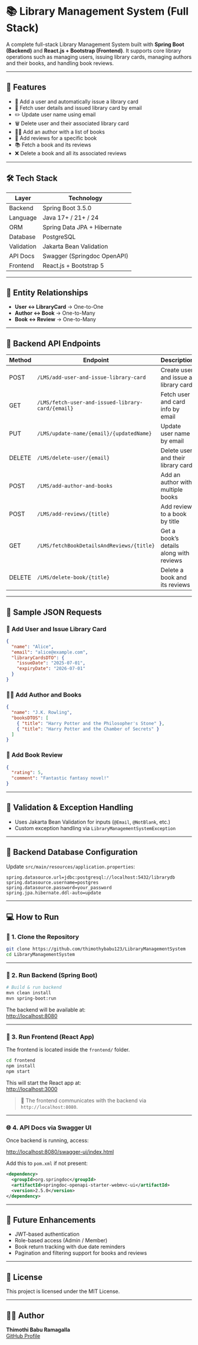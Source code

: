 # 📚 Library Management System (Full Stack)

A complete full-stack Library Management System built with **Spring Boot (Backend)** and **React.js + Bootstrap (Frontend)**. It supports core library operations such as managing users, issuing library cards, managing authors and their books, and handling book reviews.

---

## 🚀 Features

- 👤 Add a user and automatically issue a library card
- 🔎 Fetch user details and issued library card by email
- ✏️ Update user name using email
- 🗑️ Delete user and their associated library card
- 🧑‍💼 Add an author with a list of books
- 💬 Add reviews for a specific book
- 📚 Fetch a book and its reviews
- ❌ Delete a book and all its associated reviews

---

## 🛠 Tech Stack

| Layer      | Technology                 |
|------------|-----------------------------|
| Backend    | Spring Boot 3.5.0           |
| Language   | Java 17+ / 21+ / 24          |
| ORM        | Spring Data JPA + Hibernate |
| Database   | PostgreSQL                  |
| Validation | Jakarta Bean Validation     |
| API Docs   | Swagger (Springdoc OpenAPI) |
| Frontend   | React.js + Bootstrap 5      |

---

## 📂 Entity Relationships

- **User ↔ LibraryCard** → One-to-One
- **Author ↔ Book** → One-to-Many
- **Book ↔ Review** → One-to-Many

---

## 🔗 Backend API Endpoints

| Method | Endpoint                                            | Description                               |
|--------|-----------------------------------------------------|-------------------------------------------|
| POST   | `/LMS/add-user-and-issue-library-card`              | Create user and issue a library card      |
| GET    | `/LMS/fetch-user-and-issued-library-card/{email}`   | Fetch user and card info by email         |
| PUT    | `/LMS/update-name/{email}/{updatedName}`            | Update user name by email                 |
| DELETE | `/LMS/delete-user/{email}`                          | Delete user and their library card        |
| POST   | `/LMS/add-author-and-books`                         | Add an author with multiple books         |
| POST   | `/LMS/add-reviews/{title}`                          | Add review to a book by title             |
| GET    | `/LMS/fetchBookDetailsAndReviews/{title}`           | Get a book’s details along with reviews   |
| DELETE | `/LMS/delete-book/{title}`                          | Delete a book and its reviews             |

---

## 📘 Sample JSON Requests

### 👤 Add User and Issue Library Card

```json
{
  "name": "Alice",
  "email": "alice@example.com",
  "libraryCardsDTO": {
    "issueDate": "2025-07-01",
    "expiryDate": "2026-07-01"
  }
}
```

### 🧑‍💼 Add Author and Books

```json
{
  "name": "J.K. Rowling",
  "booksDTOS": [
    { "title": "Harry Potter and the Philosopher's Stone" },
    { "title": "Harry Potter and the Chamber of Secrets" }
  ]
}
```

### 💬 Add Book Review

```json
{
  "rating": 5,
  "comment": "Fantastic fantasy novel!"
}
```

---

## 🧪 Validation & Exception Handling

- Uses Jakarta Bean Validation for inputs (`@Email`, `@NotBlank`, etc.)
- Custom exception handling via `LibraryManagementSystemException`

---

## 🔄 Backend Database Configuration

Update `src/main/resources/application.properties`:

```properties
spring.datasource.url=jdbc:postgresql://localhost:5432/librarydb
spring.datasource.username=postgres
spring.datasource.password=your_password
spring.jpa.hibernate.ddl-auto=update
```

---

## 💻 How to Run

### 🧾 1. Clone the Repository

```bash
git clone https://github.com/thimothybabu123/LibraryManagementSystem
cd LibraryManagementSystem
```

---

### 🔧 2. Run Backend (Spring Boot)

```bash
# Build & run backend
mvn clean install
mvn spring-boot:run
```

The backend will be available at:  
[http://localhost:8080](http://localhost:8080)

---

### 🎨 3. Run Frontend (React App)

The frontend is located inside the `frontend/` folder.

```bash
cd frontend
npm install
npm start
```

This will start the React app at:  
[http://localhost:3000](http://localhost:3000)

> 🔁 The frontend communicates with the backend via `http://localhost:8080`.

---

### 🌐 4. API Docs via Swagger UI

Once backend is running, access:

[http://localhost:8080/swagger-ui/index.html](http://localhost:8080/swagger-ui/index.html)

Add this to `pom.xml` if not present:

```xml
<dependency>
  <groupId>org.springdoc</groupId>
  <artifactId>springdoc-openapi-starter-webmvc-ui</artifactId>
  <version>2.5.0</version>
</dependency>
```

---

## 📌 Future Enhancements

- JWT-based authentication
- Role-based access (Admin / Member)
- Book return tracking with due date reminders
- Pagination and filtering support for books and reviews

---

## 📄 License

This project is licensed under the MIT License.

---

## 👨‍💻 Author

**Thimothi Babu Ramagalla**  
[GitHub Profile](https://github.com/thimothybabu123)
